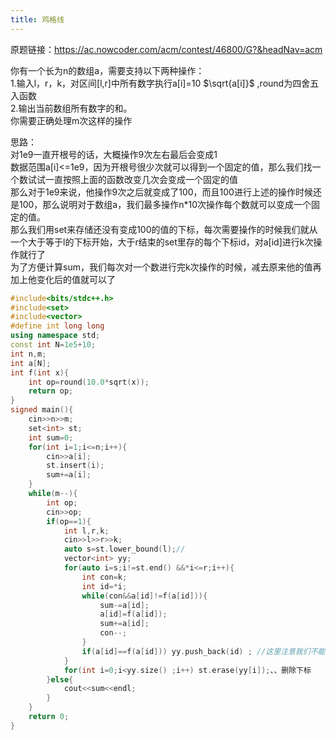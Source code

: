 ```yaml
---
title: 鸡格线
---
```


原题链接：https://ac.nowcoder.com/acm/contest/46800/G?&headNav=acm


你有一个长为n的数组a，需要支持以下两种操作：  
1.输入l，r，k，对区间[l,r]中所有数字执行a[i]=10 $\sqrt{a[i]}$ ,round为四舍五入函数  
2.输出当前数组所有数字的和。  
你需要正确处理m次这样的操作  

思路：  
对1e9一直开根号的话，大概操作9次左右最后会变成1  
数据范围a[i]<=1e9，因为开根号很少次就可以得到一个固定的值，那么我们找一个数试试一直按照上面的函数改变几次会变成一个固定的值  
那么对于1e9来说，他操作9次之后就变成了100，而且100进行上述的操作时候还是100，那么说明对于数组a，我们最多操作n*10次操作每个数就可以变成一个固定的值。  
那么我们用set来存储还没有变成100的值的下标，每次需要操作的时候我们就从一个大于等于l的下标开始，大于r结束的set里存的每个下标id，对a[id]进行k次操作就行了  
为了方便计算sum，我们每次对一个数进行完k次操作的时候，减去原来他的值再加上他变化后的值就可以了

```cpp
#include<bits/stdc++.h>
#include<set>
#include<vector>
#define int long long
using namespace std;
const int N=1e5+10;
int n,m;
int a[N];
int f(int x){
	int op=round(10.0*sqrt(x));
	return op;
}
signed main(){
	cin>>n>>m;
	set<int> st;
	int sum=0;
	for(int i=1;i<=n;i++){
		cin>>a[i];
		st.insert(i); 
		sum+=a[i];
	}
	while(m--){
		int op;
		cin>>op;
		if(op==1){
			int l,r,k;
			cin>>l>>r>>k;
			auto s=st.lower_bound(l);// 
			vector<int> yy;
			for(auto i=s;i!=st.end() &&*i<=r;i++){
				int con=k;
				int id=*i;
				while(con&&a[id]!=f(a[id])){
					sum-=a[id];
					a[id]=f(a[id]);
					sum+=a[id];
					con--;
				}
				if(a[id]==f(a[id])) yy.push_back(id) ; //这里注意我们不能直接在st里删除id这个下标，不然指针就会指向删除之后的空值。这里我们先用一个vector数组来存需要删除的下标，在遍历完st之后我们再删除
			}
			for(int i=0;i<yy.size() ;i++) st.erase(yy[i]);、、删除下标 
		}else{
			cout<<sum<<endl;
		}
	}
	return 0;
}
```
